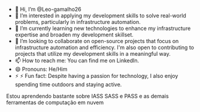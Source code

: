 - 👋 Hi, I’m @Leo-gamalho26
- 👀 I’m interested in applying my development skills to solve real-world problems, particularly in infrastructure automation.
- 🌱 I’m currently learning new technologies to enhance my infrastructure expertise and broaden my development skillset.
- 💞️ I’m looking to collaborate on open-source projects that focus on infrastructure automation and efficiency. I'm also open to contributing to projects that utilize my development skills in a meaningful way.
- 📫 How to reach me: You can find me on LinkedIn.
- 😄 Pronouns: He/Him
- ⚡ ⚡ Fun fact: Despite having a passion for technology, I also enjoy spending time outdoors and staying active.

<!---
Leo-gamalho26/Leo-gamalho26 is a ✨ special ✨ repository because its `README.md` (this file) appears on your GitHub profile.
You can click the Preview link to take a look at your changes.
--->
Estou aprendendo bastante sobre IASS SASS e PASS e as demais ferramentas de computação em nuvem
